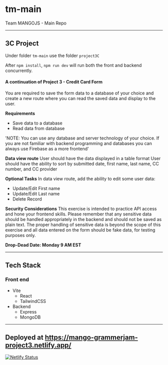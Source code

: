 # tm-main

Team MANGOJS - Main Repo

---

## 3C Project

Under folder `tm-main` use the folder `project3C`

After `npm install`, `npm run dev` will run both the front and backend concurrently.

#### A continuation of Project 3 - Credit Card Form

You are required to save the form data to a database of your choice and create a new route where you can read the saved data and display to the user.

**Requirements**

- Save data to a database
- Read data from database

'NOTE: You can use any database and server technology of your choice. If you are not familiar with backend programming and databases you can always use Firebase as a more frontend'

**Data view route**
User should have the data displayed in a table format
User should have the ability to sort by submitted date, first name, last name, CC number, and CC provider

**Optional Tasks**
In data view route, add the ability to edit some user data:

- Update/Edit First name
- Update/Edit Last name
- Delete Record

**Security Considerations**
This exercise is intended to practice API access and hone your frontend skills. Please remember that any sensitive data should be handled appropriately in the backend and should not be saved as plain text.
The proper handling of sensitive data is beyond the scope of this exercise and all data entered on the form should be fake data, for testing purposes only.

**Drop-Dead Date: Monday 9 AM EST**

---

## Tech Stack

### Front end

- Vite
  - React
  - TailwindCSS
- Backend
  - Express
  - MongoDB

---

## Deployed at https://mango-grammerjam-project3.netlify.app/

[![Netlify Status](https://api.netlify.com/api/v1/badges/efae6283-ac63-4f97-aedd-c91e20970346/deploy-status)](https://app.netlify.com/sites/mango-grammerjam-project3/deploys)
